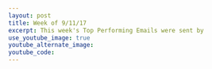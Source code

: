 ```yaml
---
layout: post
title: Week of 9/11/17
excerpt: This week's Top Performing Emails were sent by
use_youtube_image: true
youtube_alternate_image:
youtube_code:
---
```

